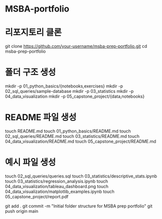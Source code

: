 # MSBA-portfolio

# 리포지토리 클론
git clone https://github.com/your-username/msba-prep-portfolio.git
cd msba-prep-portfolio

# 폴더 구조 생성
mkdir -p 01_python_basics/{notebooks,exercises}
mkdir -p 02_sql_queries/sample-database
mkdir -p 03_statistics
mkdir -p 04_data_visualization
mkdir -p 05_capstone_project/{data,notebooks}

# README 파일 생성
touch README.md
touch 01_python_basics/README.md
touch 02_sql_queries/README.md
touch 03_statistics/README.md
touch 04_data_visualization/README.md
touch 05_capstone_project/README.md

# 예시 파일 생성
touch 02_sql_queries/queries.sql
touch 03_statistics/descriptive_stats.ipynb
touch 03_statistics/regression_analysis.ipynb
touch 04_data_visualization/tableau_dashboard.png
touch 04_data_visualization/matplotlib_examples.ipynb
touch 05_capstone_project/report.pdf

git add .
git commit -m "Initial folder structure for MSBA prep portfolio"
git push origin main

